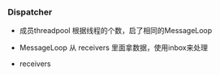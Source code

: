 ### Dispatcher

- 成员threadpool
根据线程的个数，启了相同的MessageLoop

- MessageLoop
从 receivers 里面拿数据，使用inbox来处理

- receivers
